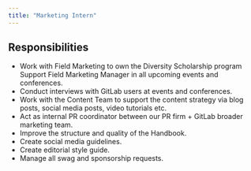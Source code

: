 ```yaml
---
title: "Marketing Intern"
---
```


## Responsibilities

- Work with Field Marketing to own the Diversity Scholarship program Support Field Marketing Manager in all upcoming events and conferences.
- Conduct interviews with GitLab users at events and conferences.
- Work with the Content Team to support the content strategy via blog posts, social media posts, video tutorials etc.
- Act as internal PR coordinator between our PR firm + GitLab broader marketing team.
- Improve the structure and quality of the Handbook.
- Create social media guidelines.
- Create editorial style guide.
- Manage all swag and sponsorship requests.
